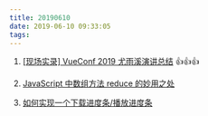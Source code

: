 ```yaml
---
title: 20190610
date: 2019-06-10 09:33:05
tags:
---
```


1. [[现场实录] VueConf 2019 尤雨溪演讲总结](https://juejin.im/post/5cfb1907e51d457756536760) 👍👍👍

2. [JavaScript 中数组方法 reduce 的妙用之处](https://juejin.im/post/5cfcaa7ae51d45109b01b161)

3. [如何实现一个下载进度条/播放进度条](https://juejin.im/post/5cfcd4c5f265da1bb13f246e)

